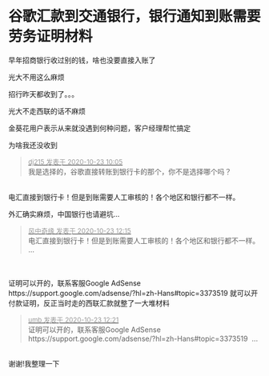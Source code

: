 # 谷歌汇款到交通银行，银行通知到账需要劳务证明材料


早年招商银行收过别的钱，啥也没要直接入账了

光大不用这么麻烦

招行昨天都收到了。。。

光大不走西联的话不麻烦

金葵花用户表示从来就没遇到何种问题，客户经理帮忙搞定

为啥我还没收到<img src="static/image/smiley/yct/002.gif" smilieid="30" border="0" alt="" />

<div class="quote"><blockquote><font size="2"><a href="https://www.hostloc.com/forum.php?mod=redirect&amp;goto=findpost&amp;pid=9339695&amp;ptid=757482" target="_blank"><font color="#999999">dj215 发表于 2020-10-23 10:05</font></a></font><br />
我是选择的，谷歌直接转账到银行卡的那个，你不是选择哪个吗？</blockquote></div><br />
电汇直接到银行卡！但是到账需要人工审核的！各个地区和银行都不一样。<img id="aimg_BlBgQ" onclick="zoom(this, this.src, 0, 0, 0)" class="zoom" src="https://cdn.jsdelivr.net/gh/hishis/forum-master/public/images/patch.gif" onmouseover="img_onmouseoverfunc(this)" onload="thumbImg(this)" border="0" alt="" />

外汇确实麻烦，中国银行也请避坑...<img id="aimg_LMHVh" onclick="zoom(this, this.src, 0, 0, 0)" class="zoom" src="https://cdn.jsdelivr.net/gh/hishis/forum-master/public/images/patch.gif" onmouseover="img_onmouseoverfunc(this)" onload="thumbImg(this)" border="0" alt="" />

<div class="quote"><blockquote><font size="2"><a href="https://www.hostloc.com/forum.php?mod=redirect&amp;goto=findpost&amp;pid=9340411&amp;ptid=757482" target="_blank"><font color="#999999">风中奇缘 发表于 2020-10-23 12:15</font></a></font><br />
电汇直接到银行卡！但是到账需要人工审核的！各个地区和银行都不一样。 ...</blockquote></div><br />
<br />
证明可以开的，联系客服Google AdSense https://support.google.com/adsense/?hl=zh-Hans#topic=3373519 就可以开付款证明，反正当时走的西联汇款就整了一大堆材料

<div class="quote"><blockquote><font size="2"><a href="https://www.hostloc.com/forum.php?mod=redirect&amp;goto=findpost&amp;pid=9340432&amp;ptid=757482" target="_blank"><font color="#999999">umb 发表于 2020-10-23 12:21</font></a></font><br />
证明可以开的，联系客服Google AdSense https://support.google.com/adsense/?hl=zh-Hans#topic=3373519&nbsp;&nbsp;...</blockquote></div><br />
谢谢!我整理一下<img id="aimg_VEEQ2" onclick="zoom(this, this.src, 0, 0, 0)" class="zoom" src="https://cdn.jsdelivr.net/gh/hishis/forum-master/public/images/patch.gif" onmouseover="img_onmouseoverfunc(this)" onload="thumbImg(this)" border="0" alt="" />
